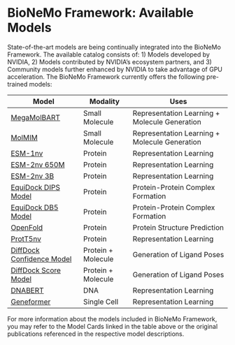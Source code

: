# BioNeMo Framework: Available Models

State-of-the-art models are being continually integrated into the BioNeMo Framework. The available catalog consists of: 1) Models developed by NVIDIA, 2) Models contributed by NVIDIA’s ecosystem partners, and 3) Community models further enhanced by NVIDIA to take advantage of GPU acceleration. The BioNeMo Framework currently offers the following pre-trained models:

| **Model**                                  | **Modality**       | **Uses**                                      |
| ------------------------------------------ | ------------------ | --------------------------------------------- |
| [MegaMolBART](./megamolbart.md)            | Small Molecule     | Representation Learning + Molecule Generation |
| [MolMIM](./molmim.md)                      | Small Molecule     | Representation Learning + Molecule Generation |
| [ESM-1nv](./esm1-nv.md)                    | Protein            | Representation Learning                       |
| [ESM-2nv 650M](./esm2-nv.md)               | Protein            | Representation Learning                       |
| [ESM-2nv 3B](./esm2-nv.md)                 | Protein            | Representation Learning                       |
| [EquiDock DIPS Model](./equidock.md)       | Protein            | Protein-Protein Complex Formation             |
| [EquiDock DB5 Model](./equidock.md)        | Protein            | Protein-Protein Complex Formation             |
| [OpenFold](./openfold.md)                  | Protein            | Protein Structure Prediction                  |
| [ProtT5nv](./prott5nv.md)                  | Protein            | Representation Learning                       |
| [DiffDock Confidence Model](./diffdock.md) | Protein + Molecule | Generation of Ligand Poses                    |
| [DiffDock Score Model](./diffdock.md)      | Protein + Molecule | Generation of Ligand Poses                    |
| [DNABERT](./dnabert.md)                    | DNA                | Representation Learning                       |
| [Geneformer](./geneformer.md)              | Single Cell        | Representation Learning                       |

For more information about the models included in BioNeMo Framework, you may refer to the Model Cards linked in the table above or the original publications referenced in the respective model descriptions.
